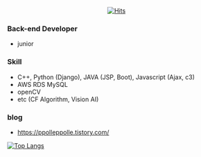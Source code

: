 <div align=center>
  
  [![Hits](https://hits.seeyoufarm.com/api/count/incr/badge.svg?url=https%3A%2F%2Fgithub.com%2Fcgin1202&count_bg=%2397E160&title_bg=%23555555&icon=bower.svg&icon_color=%23FFFFFF&title=visit+count&edge_flat=false)](https://hits.seeyoufarm.com)
  
</div>

### Back-end Developer

- junior

### Skill 

- C++, Python (Django), JAVA (JSP, Boot), Javascript (Ajax, c3)
- AWS RDS MySQL
- openCV
- etc (CF Algorithm, Vision AI)

### blog

- https://ppolleppolle.tistory.com/

[![Top Langs](https://github-readme-stats.vercel.app/api/top-langs/?username=cgin1202&langs_count=8)](https://github.com/cgin1202)
